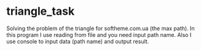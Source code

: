 # triangle_task
Solving the problem of the triangle for softheme.com.ua (the max path).
In this program I use reading from file and you need input path name. Also I use console to input data (path name) and output result.
